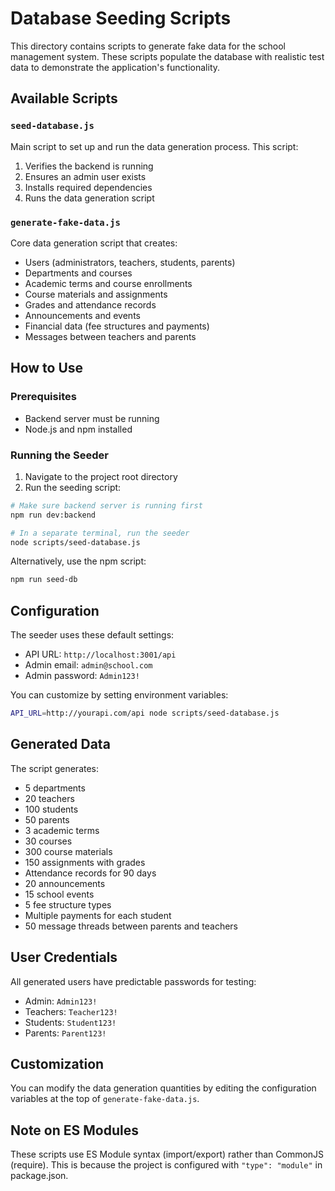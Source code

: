 # Database Seeding Scripts

This directory contains scripts to generate fake data for the school management system. These scripts populate the database with realistic test data to demonstrate the application's functionality.

## Available Scripts

### `seed-database.js`

Main script to set up and run the data generation process. This script:
1. Verifies the backend is running
2. Ensures an admin user exists
3. Installs required dependencies
4. Runs the data generation script

### `generate-fake-data.js`

Core data generation script that creates:
- Users (administrators, teachers, students, parents)
- Departments and courses
- Academic terms and course enrollments
- Course materials and assignments
- Grades and attendance records
- Announcements and events
- Financial data (fee structures and payments)
- Messages between teachers and parents

## How to Use

### Prerequisites
- Backend server must be running
- Node.js and npm installed

### Running the Seeder

1. Navigate to the project root directory
2. Run the seeding script:

```bash
# Make sure backend server is running first
npm run dev:backend

# In a separate terminal, run the seeder
node scripts/seed-database.js
```

Alternatively, use the npm script:

```bash
npm run seed-db
```

## Configuration

The seeder uses these default settings:
- API URL: `http://localhost:3001/api`
- Admin email: `admin@school.com`
- Admin password: `Admin123!`

You can customize by setting environment variables:

```bash
API_URL=http://yourapi.com/api node scripts/seed-database.js
```

## Generated Data

The script generates:
- 5 departments
- 20 teachers
- 100 students
- 50 parents
- 3 academic terms
- 30 courses
- 300 course materials
- 150 assignments with grades
- Attendance records for 90 days
- 20 announcements
- 15 school events
- 5 fee structure types
- Multiple payments for each student
- 50 message threads between parents and teachers

## User Credentials

All generated users have predictable passwords for testing:

- Admin: `Admin123!`
- Teachers: `Teacher123!`
- Students: `Student123!`
- Parents: `Parent123!`

## Customization

You can modify the data generation quantities by editing the configuration variables at the top of `generate-fake-data.js`.

## Note on ES Modules

These scripts use ES Module syntax (import/export) rather than CommonJS (require). This is because the project is configured with `"type": "module"` in package.json. 